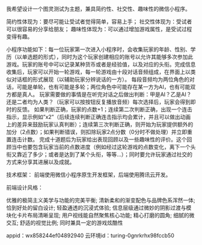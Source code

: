 我希望设计一个图灵测试为主题，兼具简约性、社交性、趣味性的微信小程序。

简约性体现为：要尽可能让受试者觉得简单，容易上手；
社交性体现为：受试者可以很容易的分享给朋友；
趣味性体现为：可以通过增加游戏属性，是受试过程变得有趣。

小程序功能如下：每一位玩家第一次进入小程序时，会收集玩家的年龄、性别、学历（以单选题的形式），同时为这个玩家创建相应的账号以允许其能够多次参加此游戏。玩家的账号中可以记录某种货币或者是经验值，以及对应的头衔。完成信息收集后，玩家可以开始一轮游戏，每一轮游戏由十段对话音频组成，在界面上以类似对话框的形式展现（以辅助玩家分辨说话的一方）。
每段音频均为两位角色的对话，可能是单轮，也有可能是多轮；两位角色中可能存在某一方为AI，也有可能双方都是真人。
玩家需要做的事情是在听完对话之后做出判断：甲是AI？乙是AI？还是二者均为人类？（玩家可以按按钮反复播放音频）每次选择后，玩家会得到即时的反馈。
如果判断正确，玩家的点数+1；连续第二次判断正确，出现一个连击指示，显示例如”x2”（后续连续判断正确连击指示均会累计，并且可以做出动画上的差异来鼓励玩家认真判断）；连续第三次判断正确，则开始为玩家提供额外的加分（2点数）；如果判断错误，则扣除玩家2点分数（0分时不做处理）并立即重置连击计数。
完成十道题后为玩家给出表现回顾以及一些趣味性的评价。这个回顾当中也要包含玩家当前的点数进度（例如经过这轮游戏的点数变化，离下一个头衔又靠近了多少；或者是达到了某个头衔，等等…）；同时要允许玩家通过社交的方式来分享其进展以及成就。



技术框架：
前端使用微信小程序原生开发框架，后端使用腾讯云开发。

前端设计风格：

优雅的极简主义美学与功能的完美平衡;
清新柔和的渐变配色与品牌色系浑然一体;
恰到好处的留白设计;
轻盈通透的沉浸式体验;
信息层级通过微妙的阴影过渡与模块化卡片布局清晰呈现;
用户视线能自然聚焦核心功能;
精心打磨的圆角;
细腻的微交互;
舒适的视觉比例;
同时兼具一定的游戏炫酷性

appid：wx858244ef04892940
云环境id：turing-0gnrkrhx98fccb50
